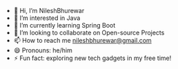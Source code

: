 - 👋 Hi, I’m NileshBhurewar
- 👀 I’m interested in Java
- 🌱 I’m currently learning Spring Boot 
- 💞️ I’m looking to collaborate on Open-source Projects 
- 📫 How to reach me nileshbhurewar@gmail.com
- 😄 Pronouns: he/him
- ⚡ Fun fact: exploring new tech gadgets in my free time!

<!---
nileshbhurewar/nileshbhurewar is a ✨ special ✨ repository because its `README.md` (this file) appears on your GitHub profile.
You can click the Preview link to take a look at your changes.
--->
